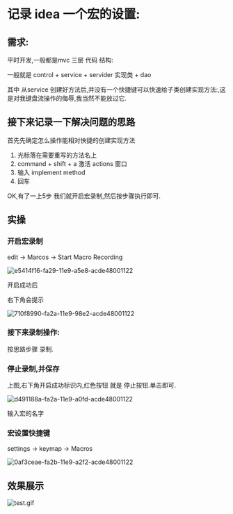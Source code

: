 # 记录 idea 一个宏的设置:

## 需求:

平时开发,一般都是mvc 三层 代码 结构:

一般就是 control + service + servider 实现类 + dao

其中  从service 创建好方法后,并没有一个快捷键可以快速给子类创建实现方法:,这 是对我键盘流操作的侮辱,我当然不能放过它.

## 接下来记录一下解决问题的思路

首先先确定怎么操作能相对快捷的创建实现方法

1.  光标落在需要重写的方法名上
2.  command + shift + a  激活 actions 窗口
3.  输入 implement method 
4.  回车

OK,有了一上5步 我们就开启宏录制,然后按步骤执行即可.

## 实操

### 开启宏录制

edit  ->   Marcos -> Start Macro Recording 

![e5414f16-fa29-11e9-a5e8-acde48001122](https://i.loli.net/2019/10/29/NdE7mrkapjsKRUZ.png )

开启成功后

右下角会提示

![710f8990-fa2a-11e9-98e2-acde48001122](https://i.loli.net/2019/10/29/HKuDV4FxzsGAZpC.png )

### 接下来录制操作:

按思路步骤  录制.

### 停止录制,并保存

上图,右下角开启成功标识内,红色按钮 就是 停止按钮.单击即可.

![d491188a-fa2a-11e9-a0fd-acde48001122](https://i.loli.net/2019/10/29/65Q93YFklRfVqOm.png )

输入宏的名字

### 宏设置快捷键

settings -> keymap -> Macros 

![0af3ceae-fa2b-11e9-a2f2-acde48001122](https://i.loli.net/2019/10/29/djTK7bS4CO6tma3.png )



## 效果展示

![test.gif](https://i.loli.net/2019/10/29/arvXU59hpluzHkN.gif)